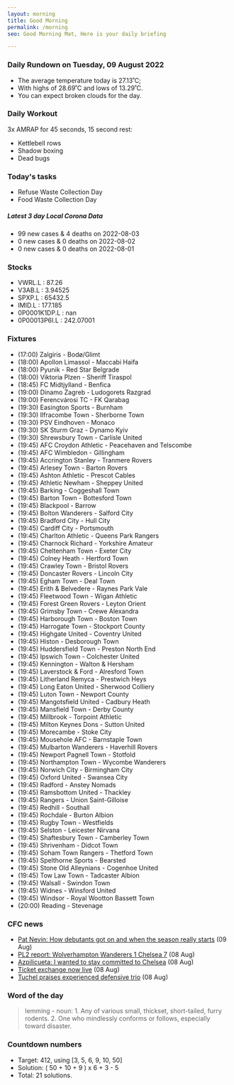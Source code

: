 ```yaml
---
layout: morning
title: Good Morning
permalink: /morning
seo: Good Morning Mat, Here is your daily briefing

---
```


<!-- weather_marker starts -->
### Daily Rundown on Tuesday, 09 August 2022

- The average temperature today is 27.13˚C;
- With highs of 28.69˚C and lows of 13.29˚C.
- You can expect broken clouds for the day.

<!-- weather_marker ends -->

### Daily Workout
<!-- workout_marker starts -->
3x AMRAP for 45 seconds, 15 second rest:

- Kettlebell rows
- Shadow boxing
- Dead bugs

<!-- workout_marker ends -->

### Today's tasks
<!-- task_marker starts -->
- Refuse Waste Collection Day
- Food Waste Collection Day

<!-- task_marker ends -->

<!-- c19_marker starts -->
##### Latest 3 day Local Corona Data

- 99 new cases & 4 deaths on 2022-08-03
- 0 new cases & 0 deaths on 2022-08-02
- 0 new cases & 0 deaths on 2022-08-01

<!-- c19_marker ends -->

### Stocks

<!-- stocks_marker starts -->

- VWRL.L : 87.26
- V3AB.L : 3.94525
- SPXP.L : 65432.5
- IMID.L : 177.185
- 0P0001K1DP.L : nan
- 0P00013P6I.L : 242.07001

<!-- stocks_marker ends -->

### Fixtures

<!-- sports_marker starts -->

<ul>
<li>(17:00) Zalgiris - Bodø/Glimt</li>
<li>(18:00) Apollon Limassol - Maccabi Haifa</li>
<li>(18:00) Pyunik - Red Star Belgrade</li>
<li>(18:00) Viktoria Plzen - Sheriff Tiraspol</li>
<li>(18:45) FC Midtjylland - Benfica</li>
<li>(19:00) Dinamo Zagreb - Ludogorets Razgrad</li>
<li>(19:00) Ferencvárosi TC - FK Qarabag</li>
<li>(19:30) Easington Sports - Burnham</li>
<li>(19:30) Ilfracombe Town - Sherborne Town</li>
<li>(19:30) PSV Eindhoven - Monaco</li>
<li>(19:30) SK Sturm Graz - Dynamo Kyiv</li>
<li>(19:30) Shrewsbury Town - Carlisle United</li>
<li>(19:45) AFC Croydon Athletic - Peacehaven and Telscombe</li>
<li>(19:45) AFC Wimbledon - Gillingham</li>
<li>(19:45) Accrington Stanley - Tranmere Rovers</li>
<li>(19:45) Arlesey Town - Barton Rovers</li>
<li>(19:45) Ashton Athletic - Prescot Cables</li>
<li>(19:45) Athletic Newham - Sheppey United</li>
<li>(19:45) Barking - Coggeshall Town</li>
<li>(19:45) Barton Town - Bottesford Town</li>
<li>(19:45) Blackpool - Barrow</li>
<li>(19:45) Bolton Wanderers - Salford City</li>
<li>(19:45) Bradford City - Hull City</li>
<li>(19:45) Cardiff City - Portsmouth</li>
<li>(19:45) Charlton Athletic - Queens Park Rangers</li>
<li>(19:45) Charnock Richard - Yorkshire Amateur</li>
<li>(19:45) Cheltenham Town - Exeter City</li>
<li>(19:45) Colney Heath - Hertford Town</li>
<li>(19:45) Crawley Town - Bristol Rovers</li>
<li>(19:45) Doncaster Rovers - Lincoln City</li>
<li>(19:45) Egham Town - Deal Town</li>
<li>(19:45) Erith & Belvedere - Raynes Park Vale</li>
<li>(19:45) Fleetwood Town - Wigan Athletic</li>
<li>(19:45) Forest Green Rovers - Leyton Orient</li>
<li>(19:45) Grimsby Town - Crewe Alexandra</li>
<li>(19:45) Harborough Town - Boston Town</li>
<li>(19:45) Harrogate Town - Stockport County</li>
<li>(19:45) Highgate United - Coventry United</li>
<li>(19:45) Histon - Desborough Town</li>
<li>(19:45) Huddersfield Town - Preston North End</li>
<li>(19:45) Ipswich Town - Colchester United</li>
<li>(19:45) Kennington - Walton & Hersham</li>
<li>(19:45) Laverstock & Ford - Alresford Town</li>
<li>(19:45) Litherland Remyca - Prestwich Heys</li>
<li>(19:45) Long Eaton United - Sherwood Colliery</li>
<li>(19:45) Luton Town - Newport County</li>
<li>(19:45) Mangotsfield United - Cadbury Heath</li>
<li>(19:45) Mansfield Town - Derby County</li>
<li>(19:45) Millbrook - Torpoint Athletic</li>
<li>(19:45) Milton Keynes Dons - Sutton United</li>
<li>(19:45) Morecambe - Stoke City</li>
<li>(19:45) Mousehole AFC - Barnstaple Town</li>
<li>(19:45) Mulbarton Wanderers - Haverhill Rovers</li>
<li>(19:45) Newport Pagnell Town - Stotfold</li>
<li>(19:45) Northampton Town - Wycombe Wanderers</li>
<li>(19:45) Norwich City - Birmingham City</li>
<li>(19:45) Oxford United - Swansea City</li>
<li>(19:45) Radford - Anstey Nomads</li>
<li>(19:45) Ramsbottom United - Thackley</li>
<li>(19:45) Rangers - Union Saint-Gilloise</li>
<li>(19:45) Redhill - Southall</li>
<li>(19:45) Rochdale - Burton Albion</li>
<li>(19:45) Rugby Town - Westfields</li>
<li>(19:45) Selston - Leicester Nirvana</li>
<li>(19:45) Shaftesbury Town - Camberley Town</li>
<li>(19:45) Shrivenham - Didcot Town</li>
<li>(19:45) Soham Town Rangers - Thetford Town</li>
<li>(19:45) Spelthorne Sports - Bearsted</li>
<li>(19:45) Stone Old Alleynians - Cogenhoe United</li>
<li>(19:45) Tow Law Town - Tadcaster Albion</li>
<li>(19:45) Walsall - Swindon Town</li>
<li>(19:45) Widnes - Winsford United</li>
<li>(19:45) Windsor - Royal Wootton Bassett Town</li>
<li>(20:00) Reading - Stevenage</li>
</ul>

<!-- sports_marker ends -->

### CFC news

<!-- cfc_marker starts -->
- [Pat Nevin: How debutants got on and when the season really starts](https://chelseafc.com/en/news/article/pat-nevin-how-debutants-got-on-and-when-the-season-really-starts) (09 Aug)
- [PL2 report: Wolverhampton Wanderers 1 Chelsea 7](https://chelseafc.com/en/news/article/pl2-report-wolverhampton-wanderers-1-chelsea-7) (08 Aug)
- [Azpilicueta: I wanted to stay committed to Chelsea](https://chelseafc.com/en/news/article/azpilicueta-i-wanted-to-stay-committed-to-chelsea) (08 Aug)
- [Ticket exchange now live](https://chelseafc.com/en/news/article/ticket-exchange-now-live) (08 Aug)
- [Tuchel praises experienced defensive trio](https://chelseafc.com/en/news/article/tuchel-praises-experienced-defensive-trio) (08 Aug)

<!-- cfc_marker ends -->

### Word of the day
<!-- word_marker starts -->

 > lemming - noun: 1. Any of various small, thickset, short-tailed, furry rodents. 2. One who mindlessly conforms or follows, especially toward disaster.

<!-- word_marker ends -->

### Countdown numbers
<!-- game_marker starts -->

- Target: 412, using [3, 5, 6, 9, 10, 50]
- Solution: ( 50 + 10 + 9 ) x 6 + 3 - 5
- Total: 21 solutions.

<!-- game_marker ends -->